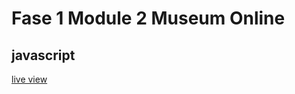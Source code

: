 # Fase 1 Module 2 Museum Online

## javascript

[live view](http://32700.hosts1.ma-cloud.nl/f1m2js/)